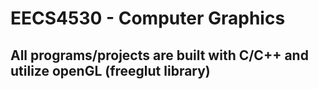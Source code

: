 # EECS4530 - Computer Graphics
## All programs/projects are built with C/C++ and utilize openGL (freeglut library)